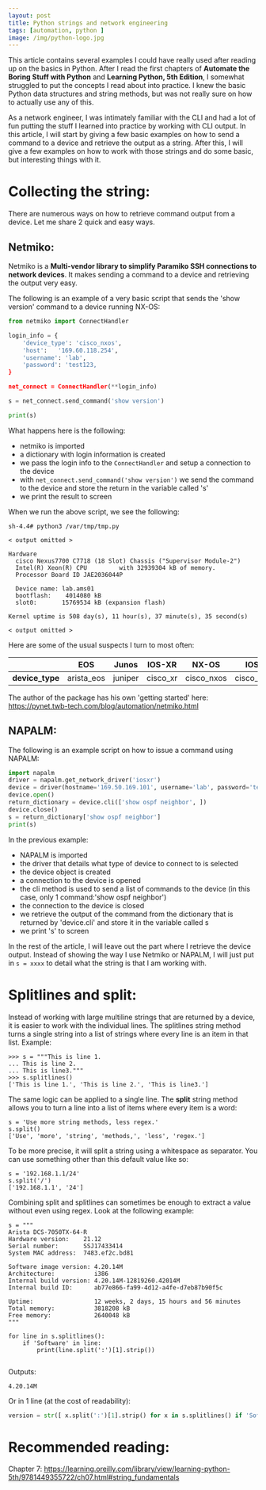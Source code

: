```yaml
---
layout: post
title: Python strings and network engineering
tags: [automation, python ]
image: /img/python-logo.jpg
---
```


This article contains several examples I could have really used after reading up on the basics in Python. After I read the first chapters of <b>Automate the Boring Stuff with Python</b> and <b>Learning Python, 5th Edition</b>, I somewhat struggled to put the concepts I read about into practice. I knew the basic Python data structures and string methods, but was not really sure on how to actually use any of this.

As a network engineer, I was intimately familiar with the CLI and had a lot of fun putting the stuff I learned into practice by working with CLI output. In this article, I will start by giving a few basic examples on how to send a command to a device and retrieve the output as a string. After this, I will give a few examples on how to work with those strings and do some basic, but interesting things with it.


Collecting the string:
======================

There are numerous ways on how to retrieve command output from a device. Let me share 2 quick and easy ways.

## Netmiko:

Netmiko is a <b>Multi-vendor library to simplify Paramiko SSH connections to network devices</b>. It makes sending a command to a device and retrieving the output very easy.

The following is an example of a very basic script that sends the 'show version' command to a device running NX-OS:

```python
from netmiko import ConnectHandler

login_info = {
    'device_type': 'cisco_nxos',
    'host':   '169.60.118.254',
    'username': 'lab',
    'password': 'test123,
}

net_connect = ConnectHandler(**login_info)

s = net_connect.send_command('show version')

print(s)
```

What happens here is the following:
- netmiko is imported
- a dictionary with login information is created
- we pass the login info to the `ConnectHandler` and setup a connection to the device
- with `net_connect.send_command('show version')` we send the command to the device and store the return in the variable called 's'
- we print the result to screen

When we run the above script, we see the following:

<pre style="font-size:12px">
sh-4.4# python3 /var/tmp/tmp.py    

< output omitted >

Hardware
  cisco Nexus7700 C7718 (18 Slot) Chassis ("Supervisor Module-2")
  Intel(R) Xeon(R) CPU         with 32939304 kB of memory.
  Processor Board ID JAE2036044P

  Device name: lab.ams01
  bootflash:    4014080 kB
  slot0:       15769534 kB (expansion flash)

Kernel uptime is 508 day(s), 11 hour(s), 37 minute(s), 35 second(s)

< output omitted >
</pre>

Here are some of the usual suspects I turn to most often:

  |                     | EOS        | Junos         | IOS-XR     | NX-OS      | IOS
  | ------------------- | ---------- | ------------- | ---------- | ---------- | ---- 
  | **device_type**     | arista_eos | juniper       | cisco_xr   | cisco_nxos | cisco_ios

The author of the package has his own 'getting started' here: https://pynet.twb-tech.com/blog/automation/netmiko.html

## NAPALM:

The following is an example script on how to issue a command using NAPALM:

```python
import napalm
driver = napalm.get_network_driver('iosxr')
device = driver(hostname='169.50.169.101', username='lab', password='test123')
device.open()
return_dictionary = device.cli(['show ospf neighbor', ])
device.close()
s = return_dictionary['show ospf neighbor']
print(s)
```

In the previous example:
- NAPALM is imported
- the driver that details what type of device to connect to is selected
- the device object is created
- a connection to the device is opened
- the cli method is used to send a list of commands to the device (in this case, only 1 command:'show ospf neighbor')
- the connection to the device is closed
- we retrieve the output of the command from the dictionary that is returned by 'device.cli' and store it in the variable called s
- we print 's' to screen


In the rest of the article, I will leave out the part where I retrieve the device output. Instead of showing the way I use Netmiko or NAPALM, I will just put in `s = xxxx` to detail what the string is that I am working with.

Splitlines and split:
=====================

Instead of working with large multiline strings that are returned by a device, it is easier to work with the individual lines. The splitlines string method turns a single string into a list of strings where every line is an item in that list. Example:

<pre style="font-size:12px">
>>> s = """This is line 1.
... This is line 2.
... This is line3."""
>>> s.splitlines()
['This is line 1.', 'This is line 2.', 'This is line3.']
</pre>

The same logic can be applied to a single line. The <b>split</b> string method allows you to turn a line into a list of items where every item is a word:

<pre style="font-size:12px">
s = 'Use more string methods, less regex.'
s.split()
['Use', 'more', 'string', 'methods,', 'less', 'regex.']
</pre>

To be more precise, it will split a string using a whitespace as separator. You can use something other than this default value like so:

<pre style="font-size:12px">
s = '192.168.1.1/24'
s.split('/')        
['192.168.1.1', '24']
</pre>

Combining split and splitlines can sometimes be enough to extract a value without even using regex. Look at the following example:

<pre style="font-size:12px">
s = """
Arista DCS-7050TX-64-R
Hardware version:    21.12
Serial number:       SSJ17433414
System MAC address:  7483.ef2c.bd81

Software image version: 4.20.14M
Architecture:           i386
Internal build version: 4.20.14M-12819260.42014M
Internal build ID:      ab77e866-fa99-4d12-a4fe-d7eb87b90f5c

Uptime:                 12 weeks, 2 days, 15 hours and 56 minutes
Total memory:           3818208 kB
Free memory:            2640048 kB
"""

for line in s.splitlines():
    if 'Software' in line:
        print(line.split(':')[1].strip())

</pre>

Outputs:

<pre style="font-size:12px">
4.20.14M
</pre>

Or in 1 line (at the cost of readability):
```python
version = str([ x.split(':')[1].strip() for x in s.splitlines() if 'Software' in x ])
```



Recommended reading:
====================

Chapter 7:
https://learning.oreilly.com/library/view/learning-python-5th/9781449355722/ch07.html#string_fundamentals